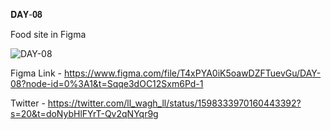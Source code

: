 𝐃𝐀𝐘-𝟎𝟖

Food site in Figma

![DAY-08](https://user-images.githubusercontent.com/85480387/205089065-b57fb5ce-ed1a-42b3-a147-852fcfb7c87f.jpg)

Figma Link - https://www.figma.com/file/T4xPYA0iK5oawDZFTuevGu/DAY-08?node-id=0%3A1&t=Sqqe3dOC12Sxm6Pd-1

Twitter - https://twitter.com/ll_wagh_ll/status/1598333970160443392?s=20&t=doNybHlFYrT-Qv2qNYqr9g
